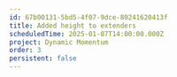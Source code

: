 ```yaml
---
id: 67b00131-5bd5-4f07-9dce-80241620413f
title: Added height to extenders
scheduledTime: 2025-01-07T14:00:00.000Z
project: Dynamic Momentum
order: 3
persistent: false
---
```


